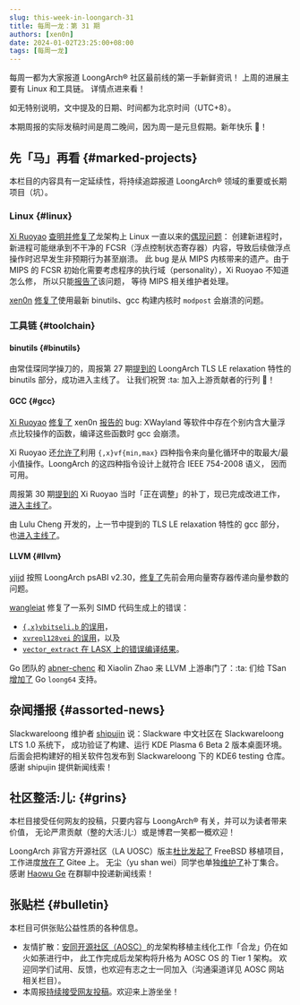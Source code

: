 ```yaml
---
slug: this-week-in-loongarch-31
title: 每周一龙：第 31 期
authors: [xen0n]
date: 2024-01-02T23:25:00+08:00
tags: [每周一龙]
---
```


每周一都为大家报道 LoongArch&reg; 社区最前线的第一手新鲜资讯！
上周的进展主要有 Linux 和工具链。
详情点进来看！

<!-- truncate -->

如无特别说明，文中提及的日期、时间都为北京时间（UTC+8）。

本期周报的实际发稿时间是周二晚间，因为周一是元旦假期。新年快乐 :tada:！

## 先「马」再看 {#marked-projects}

本栏目的内容具有一定延续性，将持续追踪报道 LoongArch&reg; 领域的重要或长期项目（坑）。

### Linux {#linux}

[Xi Ruoyao][xry111] [查明并修复了](https://lore.kernel.org/loongarch/20240102123706.6099-2-xry111@xry111.site/)龙架构上
Linux 一直以来的[偶现问题](https://github.com/loongson-community/discussions/issues/7)：
创建新进程时，新进程可能继承到不干净的 FCSR（浮点控制状态寄存器）内容，导致后续做浮点操作时迟早发生非预期行为甚至崩溃。
此 bug 是从 MIPS 内核带来的遗产。由于 MIPS 的 FCSR 初始化需要考虑程序的执行域（personality），Xi Ruoyao 不知道怎么修，
所以只能[报告了](https://lore.kernel.org/linux-mips/7a6aa1bbdbbe2e63ae96ff163fab0349f58f1b9e.camel@xry111.site/)该问题，
等待 MIPS 相关维护者处理。

[xen0n] [修复了](https://lore.kernel.org/loongarch/20231227070317.1936234-1-kernel@xen0n.name/)使用最新
binutils、gcc 构建内核时 `modpost` 会崩溃的问题。

[xry111]: https://github.com/xry111
[xen0n]: https://github.com/xen0n

### 工具链 {#toolchain}

#### binutils {#binutils}

由常佳琛同学操刀的，周报第 27 期[提到的](./2023-12-05-this-week-in-loongarch-27/index.md#abi) LoongArch
TLS LE relaxation 特性的 binutils 部分，成功进入主线了。
让我们祝贺 :ta: 加入上游贡献者的行列 :tada:！

#### GCC {#gcc}

[Xi Ruoyao][xry111] [修复了](https://gcc.gnu.org/pipermail/gcc-patches/2023-December/641443.html)
xen0n [报告的][PR113148] bug:
XWayland 等软件中存在个别内含大量浮点比较操作的函数，编译这些函数时 gcc 会崩溃。

[PR113148]: https://gcc.gnu.org/PR113148

Xi Ruoyao 还[允许了](https://gcc.gnu.org/pipermail/gcc-patches/2023-December/641609.html)利用
`{,x}vf{min,max}` 四种指令来向量化循环中的取最大/最小值操作。LoongArch 的这四种指令设计上就符合 IEEE 754-2008 语义，
因而可用。

周报第 30 期[提到的](./2023-12-26-this-week-in-loongarch-30/index.md#gcc)
Xi Ruoyao 当时「正在调整」的补丁，现已完成改进工作，[进入主线了](https://gcc.gnu.org/r14-6863)。

由 Lulu Cheng 开发的，上一节中提到的 TLS LE relaxation 特性的 gcc 部分，
也[进入主线了](https://gcc.gnu.org/r14-6879)。

#### LLVM {#llvm}

[yjijd] 按照 LoongArch psABI v2.30，[修复了](https://github.com/llvm/llvm-project/pull/74990)先前会用向量寄存器传递向量参数的问题。

[wangleiat] 修复了一系列 SIMD 代码生成上的错误：

* [`{,x}vbitseli.b` 的误用](https://github.com/llvm/llvm-project/commit/da5378e87e11689d05a58198d6e15e9551916794)，
* [`xvrepl128vei` 的误用](https://github.com/llvm/llvm-project/commit/c7367f985e0d27aeb8bc993406d1b9f4ca307399)，以及
* [`vector_extract` 在 LASX 上的错误编译结果](https://github.com/llvm/llvm-project/commit/47c88bcd5de91522241cca1aaa1b7762ceb01394)。

Go 团队的 [abner-chenc] 和 Xiaolin Zhao 来 LLVM 上游串门了：:ta: 们给 TSan
[增加了](https://github.com/llvm/llvm-project/pull/72819) Go `loong64` 支持。

[yjijd]: https://github.com/yjijd
[wangleiat]: https://github.com/wangleiat
[abner-chenc]: https://github.com/abner-chenc

## 杂闻播报 {#assorted-news}

Slackwareloong 维护者 [shipujin] 说：Slackware 中文社区在 Slackwareloong LTS 1.0 系统下，
成功验证了构建、运行 KDE Plasma 6 Beta 2 版本桌面环境。
后面会把构建好的相关软件包发布到 Slackwareloong 下的 KDE6 testing 仓库。
感谢 shipujin 提供新闻线索！

[shipujin]: https://github.com/shipujin

## 社区整活:儿: {#grins}

本栏目接受任何网友的投稿，只要内容与 LoongArch&reg; 有关，并可以为读者带来价值，
无论严肃贡献（整的大活:儿:）或是博君一笑都一概欢迎！

LoongArch 非官方开源社区（LA UOSC）版主[杜比][dbhrscom][发起了](https://bbs.loongarch.org/d/351-lauosc-freebsd-ports)
FreeBSD 移植项目，工作进度[放在了](https://gitee.com/lauosc/freebsd) Gitee 上。
无尘（yu shan wei）同学也单独[维护了](https://gitee.com/yushanwei/freebsd4loongarch)补丁集合。
感谢 [Haowu Ge][haowuge] 在群聊中投递新闻线索！

[dbhrscom]: https://bbs.loongarch.org/u/4
[haowuge]: https://github.com/haowuge

## 张贴栏 {#bulletin}

本栏目可供张贴公益性质的各种信息。

* 友情扩散：[安同开源社区（AOSC）][aosc]的龙架构移植主线化工作「合龙」仍在如火如荼进行中，
  此工作完成后龙架构将升格为 AOSC OS 的 Tier 1 架构。
  欢迎同学们试用、反馈，也欢迎有志之士一同加入（沟通渠道详见 AOSC 网站相关栏目）。
* 本周报[持续接受网友投稿][call-for-submissions]。欢迎来上游坐坐！

[aosc]: https://aosc.io
[call-for-submissions]: https://github.com/loongson-community/areweloongyet/issues/16
